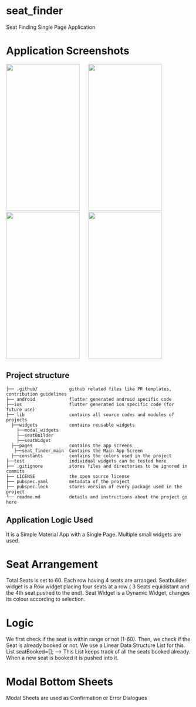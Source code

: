 # seat_finder

Seat Finding Single Page Application

# Application Screenshots
<img src="https://github.com/saptarshiweb/seat_finder/assets/79189686/d9d253c2-884e-4e85-8de5-e94a39af1dcb" width="200" height="400">&nbsp;&nbsp;&nbsp;&nbsp;&nbsp;
<img src="https://github.com/saptarshiweb/seat_finder/assets/79189686/12b5276c-9d05-4743-a009-e019599ad05a" width="200" height="400">&nbsp;&nbsp;&nbsp;&nbsp;&nbsp;
<img src="https://github.com/saptarshiweb/seat_finder/assets/79189686/478257be-89f9-4bae-9943-13756a9f7325" width="200" height="400">&nbsp;&nbsp;&nbsp;&nbsp;&nbsp;
<img src="https://github.com/saptarshiweb/seat_finder/assets/79189686/2d90c3f5-d058-4789-843d-ef59872ce0bc" width="200" height="400">&nbsp;&nbsp;&nbsp;&nbsp;&nbsp;


## Project structure

```
├── .github/            github related files like PR templates, contribution guidelines
├── android             flutter generated android specific code
├──ios                  flutter generated ios specific code (for future use)
├── lib                 contains all source codes and modules of projects
  ├──widgets            contains reusable widgets
    ├──modal_widgets
    ├──seatBuilder
    ├──seatWidget
  ├──pages              contains the app screens
   ├──seat_finder_main  Contains the Main App Screen
  ├──constants          contains the colors used in the project
├──test                 individual widgets can be tested here
├── .gitignore          stores files and directories to be ignored in commits
├── LICENSE             the open source license
├── pubspec.yaml        metadata of the project
├── pubspec.lock        stores version of every package used in the project
└── readme.md           details and instructions about the project go here

```

## Application Logic Used
It is a Simple Material App with a Single Page. Multiple small widgets are used.

# Seat Arrangement
Total Seats is set to 60. Each row having 4 seats are arranged.
Seatbuilder widget is a Row widget placing four seats at a row ( 3 Seats equidistant and the 4th seat pushed to the end).
Seat Widget is a Dynamic Widget, changes its colour according to selection.

# Logic
We first check if the seat is within range or not (1-60). Then, we check if the Seat is already booked or not. We use a Linear Data Structure List for this.
List<int> seatBooked=[]; --> This List keeps track of all the seats booked already. When a new seat is booked it is pushed into it.

# Modal Bottom Sheets
Modal Sheets are used as Confirmation or Error Dialogues




